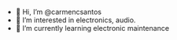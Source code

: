 - 👋 Hi, I’m @carmencsantos
- 👀 I’m interested in electronics, audio. 
- 🌱 I’m currently learning electronic maintenance

<!---
carmencsantos/carmencsantos is a ✨ special ✨ repository because its `README.md` (this file) appears on your GitHub profile.
You can click the Preview link to take a look at your changes.
--->
